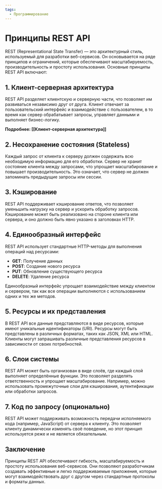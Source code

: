 ```yaml
---
tags:
  - Программирование
---
```

# Принципы REST API

REST (Representational State Transfer) — это архитектурный стиль, используемый для разработки веб-сервисов. Он основывается на ряде принципов и ограничений, которые обеспечивают масштабируемость, производительность и простоту использования. Основные принципы REST API включают:

## 1. Клиент-серверная архитектура

REST API разделяет клиентскую и серверную части, что позволяет им развиваться независимо друг от друга. Клиент отвечает за пользовательский интерфейс и взаимодействие с пользователем, в то время как сервер обрабатывает запросы, управляет данными и выполняет бизнес-логику.

**Подробнее: [[Клиент-серверная архитектура]]**
## 2. Несохранение состояния (Stateless)

Каждый запрос от клиента к серверу должен содержать всю необходимую информацию для его обработки. Сервер не хранит состояние клиента между запросами, что упрощает масштабирование и повышает производительность. Это означает, что сервер не должен запоминать предыдущие запросы или сессии.

## 3. Кэширование

REST API поддерживает кэширование ответов, что позволяет уменьшить нагрузку на сервер и ускорить обработку запросов. Кэширование может быть реализовано на стороне клиента или сервера, и оно должно быть явно указано в заголовках HTTP.

## 4. Единообразный интерфейс

REST API использует стандартные HTTP-методы для выполнения операций над ресурсами:
- **GET**: Получение данных
- **POST**: Создание нового ресурса
- **PUT**: Обновление существующего ресурса
- **DELETE**: Удаление ресурса

Единообразный интерфейс упрощает взаимодействие между клиентом и сервером, так как все операции выполняются с использованием одних и тех же методов.

## 5. Ресурсы и их представления

В REST API все данные представляются в виде ресурсов, которые имеют уникальные идентификаторы (URI). Ресурсы могут быть представлены в различных форматах, таких как JSON, XML или HTML. Клиенты могут запрашивать различные представления ресурсов в зависимости от своих потребностей.

## 6. Слои системы

REST API может быть организован в виде слоёв, где каждый слой выполняет определённые функции. Это позволяет разделять ответственность и упрощает масштабирование. Например, можно использовать промежуточные слои для кэширования, аутентификации или обработки запросов.

## 7. Код по запросу (опционально)

REST API может поддерживать возможность передачи исполняемого кода (например, JavaScript) от сервера к клиенту. Это позволяет клиенту динамически изменять своё поведение, но этот принцип используется реже и не является обязательным.

## Заключение

Принципы REST API обеспечивают гибкость, масштабируемость и простоту использования веб-сервисов. Они позволяют разработчикам создавать эффективные и легко поддерживаемые приложения, которые могут взаимодействовать друг с другом через стандартные протоколы и форматы данных.
